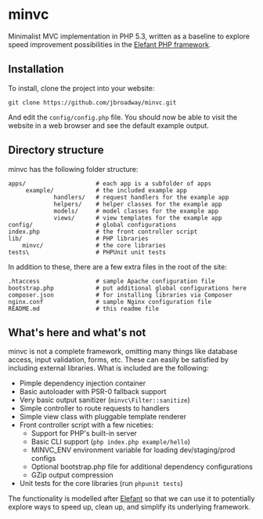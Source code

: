 # minvc

Minimalist MVC implementation in PHP 5.3, written as a baseline to
explore speed improvement possibilities in the
[Elefant PHP framework](http://www.elefantcms.com/).

## Installation

To install, clone the project into your website:

```
git clone https://github.com/jbroadway/minvc.git
```

And edit the `config/config.php` file. You should now be able
to visit the website in a web browser and see the default example
output.

## Directory structure

minvc has the following folder structure:

```
apps/                    # each app is a subfolder of apps
     example/            # the included example app
             handlers/   # request handlers for the example app
             helpers/    # helper classes for the example app
             models/     # model classes for the example app
             views/      # view templates for the example app
config/                  # global configurations
index.php                # the front controller script
lib/                     # PHP libraries
    minvc/               # the core libraries
tests\                   # PHPUnit unit tests
```

In addition to these, there are a few extra files in the root
of the site:

```
.htaccess                # sample Apache configuration file
bootstrap.php            # put additional global configurations here
composer.json            # for installing libraries via Composer
nginx.conf               # sample Nginx configuration file
README.md                # this readme file
```

## What's here and what's not

minvc is not a complete framework, omitting many things like database
access, input validation, forms, etc. These can easily be satisfied by
including external libraries. What is included are the following:

* Pimple dependency injection container
* Basic autoloader with PSR-0 fallback support
* Very basic output sanitizer (`minvc\Filter::sanitize`)
* Simple controller to route requests to handlers
* Simple view class with pluggable template renderer
* Front controller script with a few niceties:
  * Support for PHP's built-in server
  * Basic CLI support (`php index.php example/hello`)
  * MINVC_ENV environment variable for loading dev/staging/prod configs
  * Optional bootstrap.php file for additional dependency configurations
  * GZip output compression
* Unit tests for the core libraries (run `phpunit tests`)

The functionality is modelled after [Elefant](http://www.elefantcms.com/)
so that we can use it to potentially explore ways to speed up,
clean up, and simplify its underlying framework.
